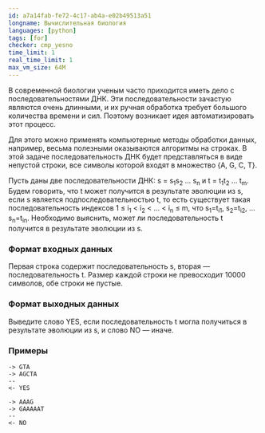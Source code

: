 ```yaml
---
id: a7a14fab-fe72-4c17-ab4a-e02b49513a51
longname: Вычислительная биология
languages: [python]
tags: [for]
checker: cmp_yesno
time_limit: 1
real_time_limit: 1
max_vm_size: 64M
---
```



В современной биологии ученым часто приходится иметь дело с последовательностями ДНК.
Эти последовательности зачастую являются очень длинными, и их ручная обработка требует большого количества времени и сил.
Поэтому возникает идея автоматизировать этот процесс.

Для этого можно применять компьютерные методы обработки данных, например, весьма полезными оказываются алгоритмы на строках.
В этой задаче последовательность ДНК будет представляться в виде непустой строки, все символы которой входят в множество {A, G, С, T}.

Пусть даны две последовательности ДНК: s = s<sub>1</sub>s<sub>2</sub> … s<sub>n</sub> и t = t<sub>1</sub>t<sub>2</sub> … t<sub>m</sub>. Будем говорить, что t может получится в результате эволюции из s, если s является подпоследовательностью t, то есть существует такая последовательность индексов 1 ≤ i<sub>1</sub> < i<sub>2</sub> < … < i<sub>n</sub> ≤ m, что s<sub>1</sub>=t<sub>i1</sub>, s<sub>2</sub>=t<sub>i2</sub>, … s<sub>n</sub>=t<sub>in</sub>. Необходимо выяснить, может ли последовательность t получится в результате эволюции из s.

### Формат входных данных

Первая строка содержит последовательность s, вторая — последовательность t.
Размер каждой строки не превосходит 10000 символов, обе строки не пустые.

### Формат выходных данных

Выведите слово YES, если последовательность t могла получиться в результате эволюции из s, и слово NO — иначе.

### Примеры

```
-> GTA
-> AGCTA
--
<- YES
```

```
-> AAAG
-> GAAAAAT
--
<- NO
```
